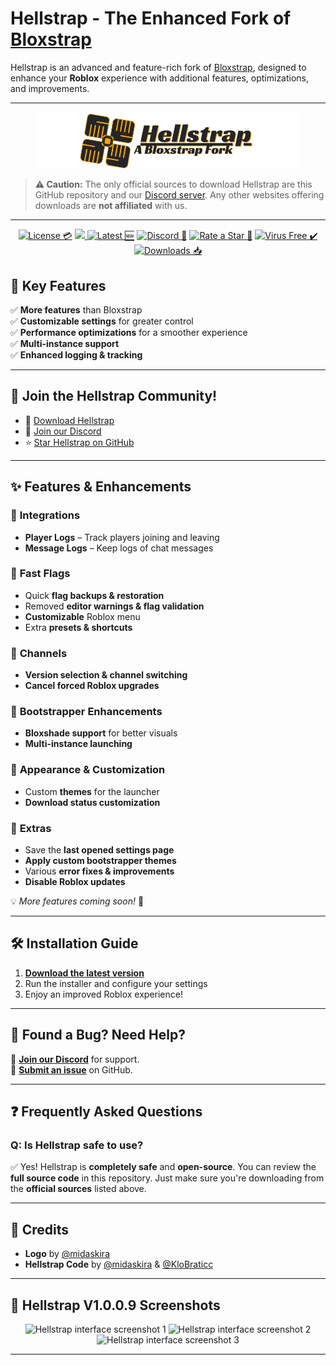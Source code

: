 # **Hellstrap - The Enhanced Fork of [Bloxstrap](https://github.com/bloxstraplabs/bloxstrap)**

Hellstrap is an advanced and feature-rich fork of [Bloxstrap](https://github.com/bloxstraplabs/bloxstrap), designed to enhance your **Roblox** experience with additional features, optimizations, and improvements.

---

<p align="center">
   <img src="https://github.com/midaskira/Hellstrap/raw/main/Images/Hellstrap-full-light.png" width="420" alt="Hellstrap Light Mode">
</p>

> **⚠ Caution:** The only official sources to download Hellstrap are this GitHub repository and our [Discord server](https://discord.gg/UuxcfqPNnA). Any other websites offering downloads are **not affiliated** with us.

---

<div align="center">

[![License 💳](https://img.shields.io/github/license/midaskira/Hellstrap?style=flat-square&color=FFCO0)](https://github.com/midaskira/Hellstrap/blob/main/LICENSE.md)
  <a href="https://github.com/midaskira/Hellstrap/releases">
    <img src="https://img.shields.io/github/downloads/midaskira/Hellstrap/latest/total?color=981bfe&style=flat-square" />
  </a>
[![Latest 🆕](https://img.shields.io/github/v/release/midaskira/Hellstrap.svg?color=ADD8E6&style=flat-square)](https://github.com/midaskira/Hellstrap/releases)
[![Discord 💬](https://img.shields.io/discord/1333479052853383199?logo=discord&logoColor=white&label=Discord&color=4d3dff&style=flat-square)](https://discord.gg/UuxcfqPNnA)
[![Rate a Star 🌟](https://img.shields.io/github/stars/midaskira/Hellstrap?color=FFD700&style=flat-square)](https://github.com/midaskira/Hellstrap)
[![Virus Free ✔️](https://img.shields.io/badge/Virus%20Free-%E2%9C%94-%2300B140?style=for-the-badge)](https://opentip.kaspersky.com/87EBA70EE3385DE38C2A705499B4899E4CEF6C6734C83632C4A5D6C33C84CD88/results?tab=upload)
[![Downloads 📥](https://img.shields.io/github/downloads/midaskira/Hellstrap/total?style=for-the-badge)](https://github.com/midaskira/Hellstrap/releases)

</div>

## 🚀 Key Features
✅ **More features** than Bloxstrap  
✅ **Customizable settings** for greater control  
✅ **Performance optimizations** for a smoother experience  
✅ **Multi-instance support**  
✅ **Enhanced logging & tracking**  

---

## 🌟 Join the Hellstrap Community!
- 📂 [Download Hellstrap](https://github.com/midaskira/Hellstrap/releases)
- 💬 [Join our Discord](https://discord.gg/UuxcfqPNnA)
- ⭐ [Star Hellstrap on GitHub](https://github.com/midaskira/Hellstrap/stargazers)

---

## ✨ Features & Enhancements

### 🔹 **Integrations**
- **Player Logs** – Track players joining and leaving  
- **Message Logs** – Keep logs of chat messages  

### 🔹 **Fast Flags**
- Quick **flag backups & restoration**  
- Removed **editor warnings & flag validation**  
- **Customizable** Roblox menu  
- Extra **presets & shortcuts**  

### 🔹 **Channels**
- **Version selection & channel switching**  
- **Cancel forced Roblox upgrades**  

### 🔹 **Bootstrapper Enhancements**
- **Bloxshade support** for better visuals  
- **Multi-instance launching**  

### 🔹 **Appearance & Customization**
- Custom **themes** for the launcher  
- **Download status customization**  

### 🔹 **Extras**
- Save the **last opened settings page**  
- **Apply custom bootstrapper themes**  
- Various **error fixes & improvements**  
- **Disable Roblox updates**  

💡 *More features coming soon!* 🚀

---

## 🛠️ Installation Guide
1. **[Download the latest version](https://github.com/midaskira/Hellstrap/releases)**  
2. Run the installer and configure your settings  
3. Enjoy an improved Roblox experience!  

---

## 🐞 Found a Bug? Need Help?
💬 **[Join our Discord](https://discord.gg/UuxcfqPNnA)** for support.  
📌 **[Submit an issue](https://github.com/midaskira/Hellstrap/issues)** on GitHub.  

---

## ❓ Frequently Asked Questions

### **Q: Is Hellstrap safe to use?**
✅ Yes! Hellstrap is **completely safe** and **open-source**. You can review the **full source code** in this repository. Just make sure you're downloading from the **official sources** listed above.

---

## 🎨 Credits
- **Logo** by [@midaskira](https://github.com/midaskira)  
- **Hellstrap Code** by [@midaskira](https://github.com/midaskira) & [@KloBraticc](https://github.com/KloBraticc)  

---

## 📸 Hellstrap V1.0.0.9 Screenshots

<p align="center">
    <img src="https://i.imgur.com/5lMtLOW.png" alt="Hellstrap interface screenshot 1">
    <img src="https://i.imgur.com/cFBmtfO.png" alt="Hellstrap interface screenshot 2">
    <img src="https://i.imgur.com/xYTZU7x.png" alt="Hellstrap interface screenshot 3">
</p>

---

